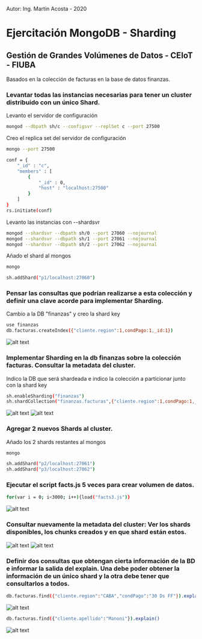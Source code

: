 Autor: Ing. Martin Acosta - 2020

# Ejercitación MongoDB - Sharding
## Gestión de Grandes Volúmenes de Datos - CEIoT - FIUBA
Basados en la colección de facturas en la base de datos finanzas.
### Levantar todas las instancias necesarias para tener un cluster distribuido con un único Shard.
Levanto el servidor de configuración
```sh
mongod --dbpath sh/c --configsvr --replSet c --port 27500
```
Creo el replica set del servidor de configuración
```sh
mongo --port 27500
```
```sh
conf = {
    "_id" : "c",
    "members" : [
        {
            "_id" : 0,
            "host" : "localhost:27500"
        }
    ]
}
rs.initiate(conf)
```
Levanto las instancias con --shardsvr
```sh
mongod --shardsvr --dbpath sh/0 --port 27060 --nojournal
mongod --shardsvr --dbpath sh/1 --port 27061 --nojournal
mongod --shardsvr --dbpath sh/2 --port 27062 --nojournal
```
Añado el shard al mongos
```sh
mongo
```
```sh
sh.addShard("p1/localhost:27060")
```
### Pensar las consultas que podrían realizarse a esta colección y definir una clave acorde para implementar Sharding.
Cambio a la DB "finanzas" y creo la shard key
```sh
use finanzas
db.facturas.createIndex({"cliente.region":1,condPago:1,_id:1})
```
![alt text](https://i.ibb.co/0mkj4Sr/create-Index.png)
### Implementar Sharding en la db finanzas sobre la colección facturas. Consultar la metadata del cluster.
Indico la DB que será shardeada e indico la colección a particionar junto con la shard key
```sh
sh.enableSharding("finanzas")
sh.shardCollection("finanzas.facturas",{"cliente.region":1,condPago:1,_id:1})
```
![alt text](https://i.ibb.co/yPmnDXW/shard-Collection.png)
![alt text](https://i.ibb.co/kcT3735/status-previo.png)
### Agregar 2 nuevos Shards al cluster.
Añado los 2 shards restantes al mongos
```sh
mongo
```
```sh
sh.addShard("p2/localhost:27061")
sh.addShard("p3/localhost:27062")
```
### Ejecutar el script facts.js 5 veces para crear volumen de datos.
```sh
for(var i = 0; i<3000; i++){load("facts3.js")}
```
![alt text](https://i.ibb.co/Ss7wfpW/load-Facts.png)
### Consultar nuevamente la metadata del cluster: Ver los shards disponibles, los chunks creados y en que shard están estos.
![alt text](https://i.ibb.co/px3w6Dw/status-Shards.png)
![alt text](https://i.ibb.co/b2wXVsJ/status-Databases.png)
### Definir dos consultas que obtengan cierta información de la BD e informar la salida del explain. Una debe poder obtener la información de un único shard y la otra debe tener que consultarlos a todos.
```sh
db.facturas.find({"cliente.region":"CABA","condPago":"30 Ds FF"}).explain()
```
![alt text](https://i.ibb.co/sg0fFr8/consultar2.png)
```sh
db.facturas.find({"cliente.apellido":"Manoni"}).explain()
```
![alt text](https://i.ibb.co/7RsKryR/consulta-Todos2.png)